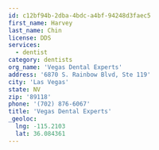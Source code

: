 ```yaml
---
id: c12bf94b-2dba-4bdc-a4bf-94248d3faec5
first_name: Harvey
last_name: Chin
license: DDS
services:
  - dentist
category: dentists
org_name: 'Vegas Dental Experts'
address: '6870 S. Rainbow Blvd, Ste 119'
city: 'Las Vegas'
state: NV
zip: '89118'
phone: '(702) 876-6067'
title: 'Vegas Dental Experts'
_geoloc:
  lng: -115.2103
  lat: 36.084361
---
```

